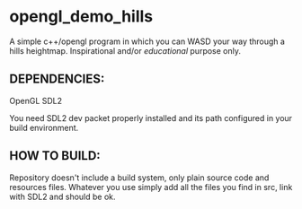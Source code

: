 # opengl_demo_hills
A simple c++/opengl program in which you can WASD your way through a hills heightmap.
Inspirational and/or *educational* purpose only.

DEPENDENCIES:
----------------------------------------------
OpenGL
SDL2

You need SDL2 dev packet properly installed and its path configured in your build environment.

HOW TO BUILD:
----------------------------------------------
Repository doesn't include a build system, only plain source code and resources files.
Whatever you use simply add all the files you find in src, link with SDL2 and should be ok.
